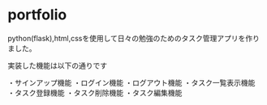 # portfolio
python(flask),html,cssを使用して日々の勉強のためのタスク管理アプリを作りました。

実装した機能は以下の通りです

・サインアップ機能
・ログイン機能
・ログアウト機能
・タスク一覧表示機能
・タスク登録機能
・タスク削除機能
・タスク編集機能


